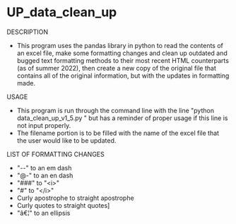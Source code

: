 # UP_data_clean_up
DESCRIPTION
- This program uses the pandas library in python to read the contents of an excel file, make some formatting changes and clean up outdated and bugged text formatting methods to their most recent HTML counterparts (as of summer 2022), then create a new copy of the original file that contains all of the original information, but with the updates in formatting made.

USAGE
- This program is run through the command line with the line "python data_clean_up_v1_5.py <filename>" but has a reminder of proper usage if this line is not input properly.
- The filename portion is to be filled with the name of the excel file that the user would like to be updated.

LIST OF FORMATTING CHANGES
- "--" to an em dash
- "@-" to an en dash
- "###" to "&lt;i&gt;"
- "#" to "&lt;/i&gt;"
- Curly apostrophe to straight apostrophe
- Curly quotes to straight quotes]
- "â€¦" to an ellipsis
